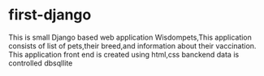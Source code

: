 # first-django

This is small Django based web application Wisdompets,This application consists of list of pets,their breed,and information about their vaccination.
This application front end is created using html,css
banckend data is controlled dbsqllite 
